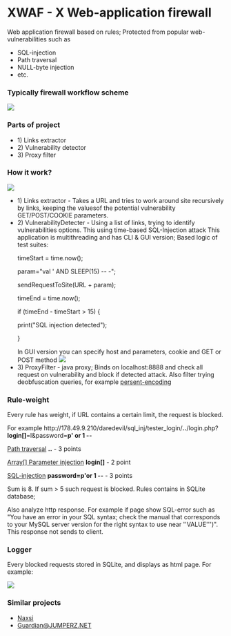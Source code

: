 XWAF - X Web-application firewall
====

Web application firewall based on rules; Protected from popular web-vulnerabilities such as 
<ul>
<li>SQL-injection</li>
<li>Path traversal</li>
<li>NULL-byte injection</li>
<li>etc.</li>
</ul>

<h3>Typically firewall workflow scheme</h3>
<img src="http://178.49.9.210/files/1032/img.png"/>

<h3>Parts of project</h3>
<ul>
<li>1) Links extractor</li>
<li>2) Vulnerability detector</li>
<li>3) Proxy filter</li>
</ul>


<h3>How it work?</h3>
<img src="http://178.49.9.210/files/1034/im2.jpg"/>
<ul>
<li>1) Links extractor - Takes a URL and tries to work around site recursively by links, keeping the values​of the potential vulnerability GET/POST/COOKIE parameters.</li>
<li>2) VulnerabilityDetecter - Using a list of links, trying to identify vulnerabilities options. This using time-based SQL-Injection attack
This application is multithreading and has CLI & GUI version;
Based logic of test suites:
<p>timeStart = time.now();</p>
<p>param="val ' AND SLEEP(15) -- -";</p>
<p>sendRequestToSite(URL + param);</p>
<p>timeEnd = time.now();</p>
<p>if (timeEnd - timeStart > 15) {</p>
<p>	print("SQL injection detected");</p>
<p>}</p>
In GUI version you can specify host and parameters, cookie and GET or POST method
<img src="http://178.49.9.210/files/1036/gui.png"/>
</li>
<li>3) ProxyFilter - java proxy; Binds on localhost:8888 and check all request on vulnerability and block if detected attack.
Also filter trying deobfuscation queries, for example <a href="http://en.wikipedia.org/wiki/Percent-encoding">persent-encoding</a></li>
</ul>

<h3>Rule-weight</h3>
<p>Every rule has weight, if URL contains a certain limit, the request is blocked.</p>
<p>For example http://178.49.9.210/daredevil/sql_inj/tester_login/<b>..</b>/login.php?<b>login[]</b>=l&password=<b>p' or 1 --</b></p>
<p><a href="https://www.owasp.org/index.php/Path_Traversal">Path traversal</a> <b>..</b> - 3 points</p>
<p><a href="http://hakipedia.com/index.php/Full_Path_Disclosure#Array.5B.5D_Parameter_Injection">Array[] Parameter injection</a> <b>login[]</b> - 2 point</p>
<p><a href="http://en.wikipedia.org/wiki/SQL_injection">SQL-injection</a> <b>password=p'or 1 --</b>  - 3 points</p>
<p>Sum is 8. If sum > 5 such request is blocked. Rules contains in SQLite database;</p>
<p>Also analyze http response. For example if page show SQL-error such as "You have an error in your SQL syntax; check the manual that corresponds to your 
MySQL server version for the right syntax to use near ''VALUE''')". This response not sends to client.</p>

<h3>Logger</h3>
<p>Every blocked requests stored in SQLite, and displays as html page. For example: </p>
<img src="http://178.49.9.210/files/1035/img1.png"/>

<h3>Similar projects</h3>
<ul>
<li><a href="https://code.google.com/p/naxsi/">Naxsi</a></li>
<li><a href="http://guardian.jumperz.net/index.html">Guardian@JUMPERZ.NET</a></li>
</ul>
